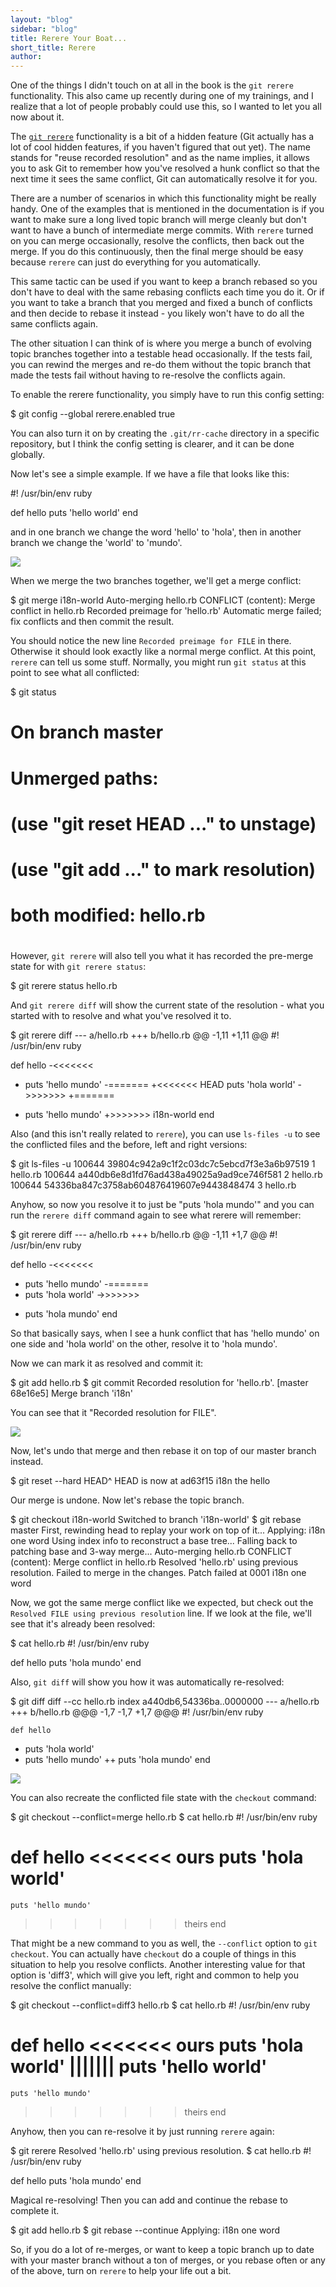 ```yaml
---
layout: "blog"
sidebar: "blog"
title: Rerere Your Boat...
short_title: Rerere
author:
---
```


One of the things I didn't touch on at all in the book is the `git rerere`
functionality.  This also came up recently
during one of my trainings, and I realize that a lot of people probably could
use this, so I wanted to let you all now about it.

The <a href="http://ftp.sunet.se/pub/Linux/kernel.org/software/scm/git/docs/git-rerere.html">`git rerere`</a>
functionality is a bit of a hidden feature (Git actually has
a lot of cool hidden features, if you haven't figured that out yet).  The name
stands for "reuse recorded resolution" and as the name implies, it allows you
to ask Git to remember how you've resolved a hunk conflict so that the next time
it sees the same conflict, Git can automatically resolve it for you.

There are a number of scenarios in which this functionality might be really
handy.  One of the examples that is mentioned in the documentation is if you
want to make sure a long lived topic branch will merge cleanly but don't want
to have a bunch of intermediate merge commits. With `rerere` turned on you
can merge occasionally, resolve the conflicts, then back out the merge. If
you do this continuously, then the final merge should be easy because `rerere`
can just do everything for you automatically.

This same tactic can be used if you want to keep a branch rebased so you don't
have to deal with the same rebasing conflicts each time you do it.  Or if you
want to take a branch that you merged and fixed a bunch of conflicts and then
decide to rebase it instead - you likely won't have to do all the same conflicts
again.

The other situation I can think of is where you merge a bunch of evolving
topic branches together into a testable head occasionally.  If the tests fail,
you can rewind the merges and re-do them without the topic branch that made the
tests fail without having to re-resolve the conflicts again.

To enable the rerere functionality, you simply have to run this config setting:

  $ git config --global rerere.enabled true

You can also turn it on by creating the `.git/rr-cache` directory in a specific
repository, but I think the config setting is clearer, and it can be done globally.

Now let's see a simple example.  If we have a file that looks like this:

  #! /usr/bin/env ruby

  def hello
    puts 'hello world'
  end

and in one branch we change the word 'hello' to 'hola', then in another branch
we change the 'world' to 'mundo'.

<img src="/images/rerere1.png">

When we merge the two branches together, we'll get a merge conflict:

  $ git merge i18n-world
  Auto-merging hello.rb
  CONFLICT (content): Merge conflict in hello.rb
  Recorded preimage for 'hello.rb'
  Automatic merge failed; fix conflicts and then commit the result.

You should notice the new line `Recorded preimage for FILE` in there.  Otherwise
it should look exactly like a normal merge conflict.  At this point, `rerere`
can tell us some stuff. Normally, you might run `git status` at this point to
see what all conflicted:

  $ git status
  # On branch master
  # Unmerged paths:
  #   (use "git reset HEAD <file>..." to unstage)
  #   (use "git add <file>..." to mark resolution)
  #
  # both modified:      hello.rb
  #

However, `git rerere` will also tell you what it has recorded the pre-merge
state for with `git rerere status`:

  $ git rerere status
  hello.rb

And `git rerere diff` will show the current state of the resolution - what you
started with to resolve and what you've resolved it to.

  $ git rerere diff
  --- a/hello.rb
  +++ b/hello.rb
  @@ -1,11 +1,11 @@
   #! /usr/bin/env ruby

   def hello
  -<<<<<<<
  -  puts 'hello mundo'
  -=======
  +<<<<<<< HEAD
     puts 'hola world'
  ->>>>>>>
  +=======
  +  puts 'hello mundo'
  +>>>>>>> i18n-world
   end

Also (and this isn't really related to `rerere`), you can use `ls-files -u` to
see the conflicted files and the before, left and right versions:

  $ git ls-files -u
  100644 39804c942a9c1f2c03dc7c5ebcd7f3e3a6b97519 1 hello.rb
  100644 a440db6e8d1fd76ad438a49025a9ad9ce746f581 2 hello.rb
  100644 54336ba847c3758ab604876419607e9443848474 3 hello.rb

Anyhow, so now you resolve it to just be "puts 'hola mundo'" and you can run
the `rerere diff` command again to see what rerere will remember:

  $ git rerere diff
  --- a/hello.rb
  +++ b/hello.rb
  @@ -1,11 +1,7 @@
   #! /usr/bin/env ruby

   def hello
  -<<<<<<<
  -  puts 'hello mundo'
  -=======
  -  puts 'hola world'
  ->>>>>>>
  +  puts 'hola mundo'
   end

So that basically says, when I see a hunk conflict that has 'hello mundo' on
one side and 'hola world' on the other, resolve it to 'hola mundo'.

Now we can mark it as resolved and commit it:

  $ git add hello.rb
  $ git commit
  Recorded resolution for 'hello.rb'.
  [master 68e16e5] Merge branch 'i18n'

You can see that it "Recorded resolution for FILE".

<img src="/images/rerere2.png">

Now, let's undo
that merge and then rebase it on top of our master branch instead.

  $ git reset --hard HEAD^
  HEAD is now at ad63f15 i18n the hello

Our merge is undone.  Now let's rebase the topic branch.

  $ git checkout i18n-world
  Switched to branch 'i18n-world'
  $ git rebase master
  First, rewinding head to replay your work on top of it...
  Applying: i18n one word
  Using index info to reconstruct a base tree...
  Falling back to patching base and 3-way merge...
  Auto-merging hello.rb
  CONFLICT (content): Merge conflict in hello.rb
  Resolved 'hello.rb' using previous resolution.
  Failed to merge in the changes.
  Patch failed at 0001 i18n one word

Now, we got the same merge conflict like we expected, but check out the `Resolved
FILE using previous resolution` line.  If we look at the file, we'll see that it's
already been resolved:

  $ cat hello.rb
  #! /usr/bin/env ruby

  def hello
    puts 'hola mundo'
  end

Also, `git diff` will show you how it was automatically re-resolved:

  $ git diff
  diff --cc hello.rb
  index a440db6,54336ba..0000000
  --- a/hello.rb
  +++ b/hello.rb
  @@@ -1,7 -1,7 +1,7 @@@
    #! /usr/bin/env ruby

    def hello
  -   puts 'hola world'
   -  puts 'hello mundo'
  ++  puts 'hola mundo'
    end

<img src="/images/rerere3.png">

You can also recreate the conflicted file state with the `checkout` command:

  $ git checkout --conflict=merge hello.rb
  $ cat hello.rb
  #! /usr/bin/env ruby

  def hello
  <<<<<<< ours
    puts 'hola world'
  =======
    puts 'hello mundo'
  >>>>>>> theirs
  end

That might be a new command to you as well, the `--conflict` option to
`git checkout`.  You can actually have `checkout` do a couple of things in
this situation to help you resolve conflicts.  Another interesting value for
that option is 'diff3', which will give you left, right and common to help you
resolve the conflict manually:

  $ git checkout --conflict=diff3 hello.rb
  $ cat hello.rb
  #! /usr/bin/env ruby

  def hello
  <<<<<<< ours
    puts 'hola world'
  |||||||
    puts 'hello world'
  =======
    puts 'hello mundo'
  >>>>>>> theirs
  end

Anyhow, then you can re-resolve it by just running `rerere` again:

  $ git rerere
  Resolved 'hello.rb' using previous resolution.
  $ cat hello.rb
  #! /usr/bin/env ruby

  def hello
    puts 'hola mundo'
  end

Magical re-resolving! Then you can add and continue the rebase to complete it.

  $ git add hello.rb
  $ git rebase --continue
  Applying: i18n one word

So, if you do a lot of re-merges, or want to keep a topic branch up to date
with your master branch without a ton of merges, or you rebase often or any
of the above, turn on `rerere` to help your life out a bit.
